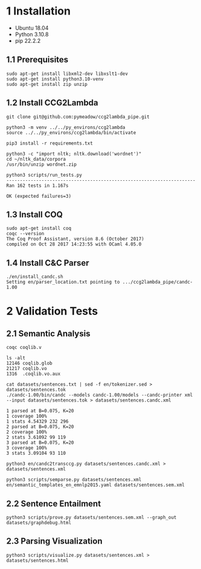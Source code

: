 # 1 Installation

* Ubuntu 18.04
* Python 3.10.8
* pip 22.2.2

## 1.1 Prerequisites

```
sudo apt-get install libxml2-dev libxslt1-dev
sudo apt-get install python3.10-venv
sudo apt-get install zip unzip
```

## 1.2 Install CCG2Lambda

```
git clone git@github.com:pymeadow/ccg2lambda_pipe.git

python3 -m venv ../../py_environs/ccg2lambda
source ../../py_environs/ccg2lambda/bin/activate

pip3 install -r requirements.txt

python3 -c "import nltk; nltk.download('wordnet')"
cd ~/nltk_data/corpora
/usr/bin/unzip wordnet.zip

python3 scripts/run_tests.py
----------------------------------------------------------------------
Ran 162 tests in 1.167s

OK (expected failures=3)
```

## 1.3 Install COQ

```
sudo apt-get install coq
coqc --version
The Coq Proof Assistant, version 8.6 (October 2017)
compiled on Oct 28 2017 14:23:55 with OCaml 4.05.0
```

## 1.4 Install C&C Parser
```
./en/install_candc.sh
Setting en/parser_location.txt pointing to .../ccg2lambda_pipe/candc-1.00
```

# 2 Validation Tests

## 2.1 Semantic Analysis

```
coqc coqlib.v

ls -alt
12146 coqlib.glob
21217 coqlib.vo
1316  .coqlib.vo.aux

cat datasets/sentences.txt | sed -f en/tokenizer.sed > datasets/sentences.tok
./candc-1.00/bin/candc --models candc-1.00/models --candc-printer xml --input datasets/sentences.tok > datasets/sentences.candc.xml

1 parsed at B=0.075, K=20
1 coverage 100%
1 stats 4.54329 232 296
2 parsed at B=0.075, K=20
2 coverage 100%
2 stats 3.61092 99 119
3 parsed at B=0.075, K=20
3 coverage 100%
3 stats 3.09104 93 110

python3 en/candc2transccg.py datasets/sentences.candc.xml > datasets/sentences.xml

python3 scripts/semparse.py datasets/sentences.xml en/semantic_templates_en_emnlp2015.yaml datasets/sentences.sem.xml
```

## 2.2 Sentence Entailment

```
python3 scripts/prove.py datasets/sentences.sem.xml --graph_out datasets/graphdebug.html

```

## 2.3 Parsing Visualization

```
python3 scripts/visualize.py datasets/sentences.xml > datasets/sentences.html
```